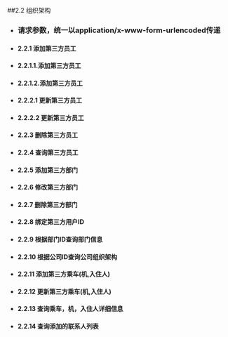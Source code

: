 ##2.2 组织架构
- ### 请求参数，统一以application/x-www-form-urlencoded传递

- ####  2.2.1 添加第三方员工
- #### 2.2.1.1.添加第三方员工
- #### 2.2.1.2.添加第三方员工
- #### 2.2.2.1 更新第三方员工
- #### 2.2.2.2 更新第三方员工
- #### 2.2.3 删除第三方员工
- #### 2.2.4 查询第三方员工
- #### 2.2.5 添加第三方部门
- #### 2.2.6 修改第三方部门
- #### 2.2.7 删除第三方部门
- #### 2.2.8 绑定第三方用户ID
- #### 2.2.9 根据部门ID查询部门信息
- #### 2.2.10 根据公司ID查询公司组织架构
- #### 2.2.11 添加第三方乘车(机,入住人) 
- #### 2.2.12 更新第三方乘车(机,入住人)
- #### 2.2.13 查询乘车，机，入住人详细信息
- #### 2.2.14 查询添加的联系人列表







